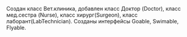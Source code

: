Создан класс Вет.клиника, добавлен класс Доктор (Doctor), класс мед.сестра (Nurse), класс хирург(Surgeon), класс лаборант(LabTechnician).
Созданы интерфейсы Goable, Swimable, Flyable.
